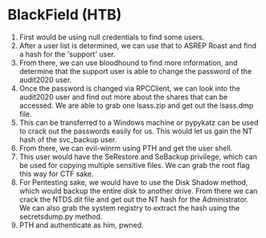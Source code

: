 # BlackField (HTB)

1. First would be using null credentials to find some users.
2. After a user list is determined, we can use that to ASREP Roast and find a hash for the 'support' user.
3. From there, we can use bloodhound to find more information, and determine that the support user is able to change the password of the audit2020 user.
4. Once the password is changed via RPCClient, we can look into the audit2020 user and find out more about the shares that can be accessed. We are able to grab one lsass.zip and get out the lsass.dmp file.
5. This can be transferred to a Windows machine or pypykatz can be used to crack out the passwords easily for us. This would let us gain the NT hash of the svc\_backup user.
6. From there, we can evil-winrm using PTH and get the user shell.
7. This user would have the SeRestore and SeBackup privilege, which can be used for copying multiple sensitive files. We can grab the root flag this way for CTF sake.
8. For Pentesting sake, we would have to use the Disk Shadow method, which would backup the entire disk to another drive. From there we can crack the NTDS.dit file and get out the NT hash for the Administrator. We can also grab the system registry to extract the hash using the secretsdump.py method.
9. PTH and authenticate as him, pwned.
